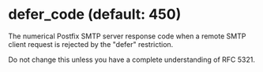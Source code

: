 # defer_code (default: 450)

The numerical Postfix SMTP server response code when a remote SMTP
client request is rejected by the "defer" restriction.




Do not change this unless you have a complete understanding of RFC 5321.



